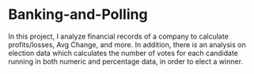 # Banking-and-Polling

In this project, I analyze financial records of a company to calculate profits/losses, Avg Change, and more. 
In addition, there is an analysis on election data which calculates the number of votes for each candidate
running in both numeric and percentage data, in order to elect a winner.

